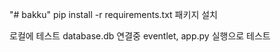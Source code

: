 "# bakku" 
pip install -r requirements.txt
패키지 설치

로컬에 테스트 database.db 연결중
eventlet, app.py 실행으로 테스트
